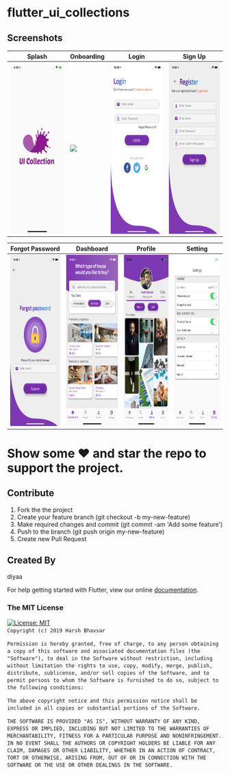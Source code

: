 # flutter_ui_collections


## Screenshots
| Splash | Onboarding | Login | Sign Up
|-----------------------------------------------------------------------------------------------------------------------------|-------------------------------------------------------------------------------------------------------------------------------|----------------------------------------------------------------------------------------------------------------------|--------------------------------------------------------------------------------------------------------------------------------
|<img src="screenshots/page_splash.jpg" height="400em" /> | <img src="screenshots/onboarding.gif" height="400em" /> | <img src="screenshots/page_login.jpg" height="400em" /> | <img src="screenshots/page_signup.jpg" height="400em"/>

| Forgot Password | Dashboard | Profile | Setting
|-----------------------------------------------------------------------------------------------------------------------------|-------------------------------------------------------------------------------------------------------------------------------|----------------------------------------------------------------------------------------------------------------------|--------------------------------------------------------------------------------------------------------------------------------
|<img src="screenshots/page_forgot_password.jpg" height="400em" /> |<img src="screenshots/page_dashboard.jpg" height="400em" /> | <img src="screenshots/page_profile.jpg" height="400em" />|<img src="screenshots/page_settings.jpg" height="400em" />



# Show some :heart: and star the repo to support the project.

## Contribute
1. Fork the the project
2. Create your feature branch (git checkout -b my-new-feature)
3. Make required changes and commit (git commit -am 'Add some feature')
4. Push to the branch (git push origin my-new-feature)
5. Create new Pull Request


## Created By

diyaa

For help getting started with Flutter, view our online
[documentation](https://flutter.io/).


### The MIT License
[![License: MIT](https://img.shields.io/badge/License-MIT-yellow.svg)](https://opensource.org/licenses/MIT)  
`Copyright (c) 2019 Harsh Bhavsar`

`Permission is hereby granted, free of charge, to any person obtaining a copy
of this software and associated documentation files (the "Software"), to deal
in the Software without restriction, including without limitation the rights
to use, copy, modify, merge, publish, distribute, sublicense, and/or sell
copies of the Software, and to permit persons to whom the Software is
furnished to do so, subject to the following conditions: `

`The above copyright notice and this permission notice shall be included in all
copies or substantial portions of the Software. `

`THE SOFTWARE IS PROVIDED "AS IS", WITHOUT WARRANTY OF ANY KIND, EXPRESS OR
IMPLIED, INCLUDING BUT NOT LIMITED TO THE WARRANTIES OF MERCHANTABILITY,
FITNESS FOR A PARTICULAR PURPOSE AND NONINFRINGEMENT. IN NO EVENT SHALL THE
AUTHORS OR COPYRIGHT HOLDERS BE LIABLE FOR ANY CLAIM, DAMAGES OR OTHER
LIABILITY, WHETHER IN AN ACTION OF CONTRACT, TORT OR OTHERWISE, ARISING FROM,
OUT OF OR IN CONNECTION WITH THE SOFTWARE OR THE USE OR OTHER DEALINGS IN THE
SOFTWARE. `



